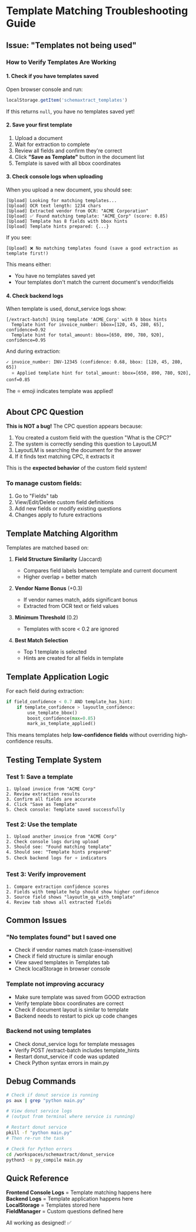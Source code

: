 # Template Matching Troubleshooting Guide

## Issue: "Templates not being used"

### How to Verify Templates Are Working

#### 1. Check if you have templates saved
Open browser console and run:
```javascript
localStorage.getItem('schemaxtract_templates')
```

If this returns `null`, you have no templates saved yet!

#### 2. Save your first template
1. Upload a document
2. Wait for extraction to complete
3. Review all fields and confirm they're correct
4. Click **"Save as Template"** button in the document list
5. Template is saved with all bbox coordinates

#### 3. Check console logs when uploading
When you upload a new document, you should see:
```
[Upload] Looking for matching templates...
[Upload] OCR text length: 1234 chars
[Upload] Extracted vendor from OCR: "ACME Corporation"
[Upload] ✅ Found matching template: "ACME_Corp" (score: 0.85)
[Upload] Template has 8 fields with bbox hints
[Upload] Template hints prepared: {...}
```

If you see:
```
[Upload] ❌ No matching templates found (save a good extraction as template first!)
```

This means either:
- You have no templates saved yet
- Your templates don't match the current document's vendor/fields

#### 4. Check backend logs
When template is used, donut_service logs show:
```
[/extract-batch] Using template 'ACME_Corp' with 8 bbox hints
  Template hint for invoice_number: bbox=[120, 45, 280, 65], confidence=0.92
  Template hint for total_amount: bbox=[650, 890, 780, 920], confidence=0.95
```

And during extraction:
```
✓ invoice_number: INV-12345 (confidence: 0.68, bbox: [120, 45, 280, 65])
  ⭐ Applied template hint for total_amount: bbox=[650, 890, 780, 920], conf=0.85
```

The ⭐ emoji indicates template was applied!

## About CPC Question

**This is NOT a bug!** The CPC question appears because:

1. You created a custom field with the question "What is the CPC?"
2. The system is correctly sending this question to LayoutLM
3. LayoutLM is searching the document for the answer
4. If it finds text matching CPC, it extracts it

This is the **expected behavior** of the custom field system!

### To manage custom fields:
1. Go to "Fields" tab
2. View/Edit/Delete custom field definitions
3. Add new fields or modify existing questions
4. Changes apply to future extractions

## Template Matching Algorithm

Templates are matched based on:

1. **Field Structure Similarity** (Jaccard)
   - Compares field labels between template and current document
   - Higher overlap = better match
   
2. **Vendor Name Bonus** (+0.3)
   - If vendor names match, adds significant bonus
   - Extracted from OCR text or field values
   
3. **Minimum Threshold** (0.2)
   - Templates with score < 0.2 are ignored
   
4. **Best Match Selection**
   - Top 1 template is selected
   - Hints are created for all fields in template

## Template Application Logic

For each field during extraction:

```python
if field_confidence < 0.7 AND template_has_hint:
    if template_confidence > layoutlm_confidence:
        use_template_bbox()
        boost_confidence(max=0.85)
        mark_as_template_applied()
```

This means templates help **low-confidence fields** without overriding high-confidence results.

## Testing Template System

### Test 1: Save a template
```
1. Upload invoice from "ACME Corp"
2. Review extraction results
3. Confirm all fields are accurate
4. Click "Save as Template"
5. Check console: Template saved successfully
```

### Test 2: Use the template
```
1. Upload another invoice from "ACME Corp"
2. Check console logs during upload
3. Should see: "Found matching template"
4. Should see: "Template hints prepared"
5. Check backend logs for ⭐ indicators
```

### Test 3: Verify improvement
```
1. Compare extraction confidence scores
2. Fields with template help should show higher confidence
3. Source field shows "layoutlm_qa_with_template"
4. Review tab shows all extracted fields
```

## Common Issues

### "No templates found" but I saved one
- Check if vendor names match (case-insensitive)
- Check if field structure is similar enough
- View saved templates in Templates tab
- Check localStorage in browser console

### Template not improving accuracy
- Make sure template was saved from GOOD extraction
- Verify template bbox coordinates are correct
- Check if document layout is similar to template
- Backend needs to restart to pick up code changes

### Backend not using templates
- Check donut_service logs for template messages
- Verify POST /extract-batch includes template_hints
- Restart donut_service if code was updated
- Check Python syntax errors in main.py

## Debug Commands

```bash
# Check if donut service is running
ps aux | grep "python main.py"

# View donut service logs
# (output from terminal where service is running)

# Restart donut service
pkill -f "python main.py"
# Then re-run the task

# Check for Python errors
cd /workspaces/schemaxtract/donut_service
python3 -m py_compile main.py
```

## Quick Reference

**Frontend Console Logs** = Template matching happens here  
**Backend Logs** = Template application happens here  
**LocalStorage** = Templates stored here  
**FieldManager** = Custom questions defined here  

All working as designed! ✅
